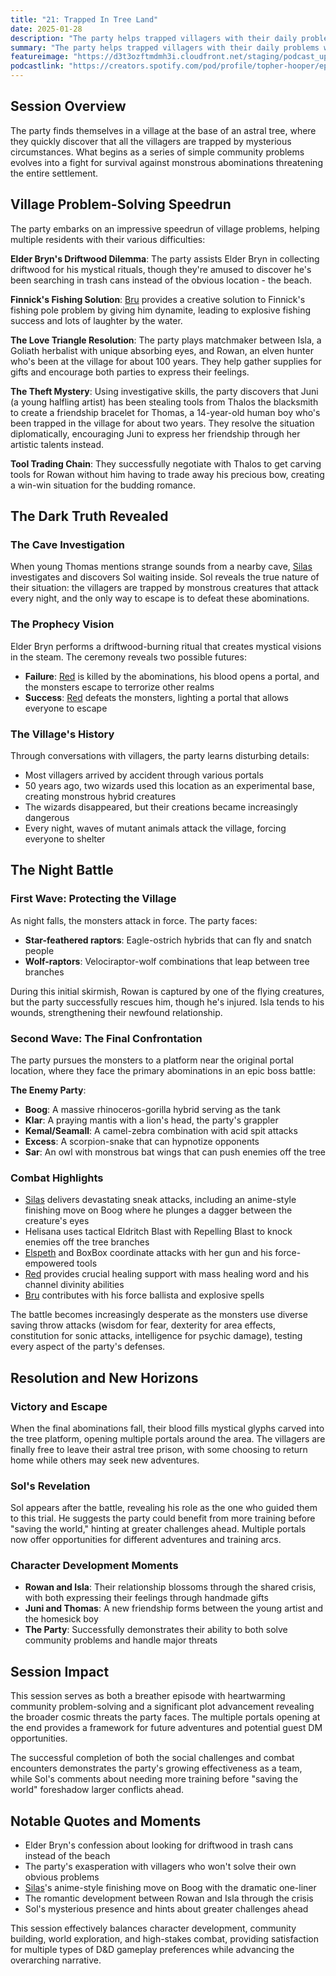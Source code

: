 ```yaml
---
title: "21: Trapped In Tree Land"
date: 2025-01-28
description: "The party helps trapped villagers with their daily problems while uncovering the dark truth behind their astral tree sanctuary."
summary: "The party helps trapped villagers with their daily problems while uncovering the dark truth behind their astral tree sanctuary."
featureimage: "https://d3t3ozftmdmh3i.cloudfront.net/staging/podcast_uploaded_episode400/41448639/41448639-1738100355332-e721f18b172cc.jpg"
podcastlink: "https://creators.spotify.com/pod/profile/topher-hooper/episodes/C4-E21-Trapped-In-Tree-Land-e2u446n"
---
```


## Session Overview

The party finds themselves in a village at the base of an astral tree, where they quickly discover that all the villagers are trapped by mysterious circumstances. What begins as a series of simple community problems evolves into a fight for survival against monstrous abominations threatening the entire settlement.

## Village Problem-Solving Speedrun

The party embarks on an impressive speedrun of village problems, helping multiple residents with their various difficulties:

**Elder Bryn's Driftwood Dilemma**: The party assists Elder Bryn in collecting driftwood for his mystical rituals, though they're amused to discover he's been searching in trash cans instead of the obvious location - the beach.

**Finnick's Fishing Solution**: [Bru](/player-characters/Bru) provides a creative solution to Finnick's fishing pole problem by giving him dynamite, leading to explosive fishing success and lots of laughter by the water.

**The Love Triangle Resolution**: The party plays matchmaker between Isla, a Goliath herbalist with unique absorbing eyes, and Rowan, an elven hunter who's been at the village for about 100 years. They help gather supplies for gifts and encourage both parties to express their feelings.

**The Theft Mystery**: Using investigative skills, the party discovers that Juni (a young halfling artist) has been stealing tools from Thalos the blacksmith to create a friendship bracelet for Thomas, a 14-year-old human boy who's been trapped in the village for about two years. They resolve the situation diplomatically, encouraging Juni to express her friendship through her artistic talents instead.

**Tool Trading Chain**: They successfully negotiate with Thalos to get carving tools for Rowan without him having to trade away his precious bow, creating a win-win situation for the budding romance.

## The Dark Truth Revealed

### The Cave Investigation

When young Thomas mentions strange sounds from a nearby cave, [Silas](/player-characters/Silas) investigates and discovers Sol waiting inside. Sol reveals the true nature of their situation: the villagers are trapped by monstrous creatures that attack every night, and the only way to escape is to defeat these abominations.

### The Prophecy Vision

Elder Bryn performs a driftwood-burning ritual that creates mystical visions in the steam. The ceremony reveals two possible futures:
- **Failure**: [Red](/player-characters/Red) is killed by the abominations, his blood opens a portal, and the monsters escape to terrorize other realms
- **Success**: [Red](/player-characters/Red) defeats the monsters, lighting a portal that allows everyone to escape

### The Village's History

Through conversations with villagers, the party learns disturbing details:
- Most villagers arrived by accident through various portals
- 50 years ago, two wizards used this location as an experimental base, creating monstrous hybrid creatures
- The wizards disappeared, but their creations became increasingly dangerous
- Every night, waves of mutant animals attack the village, forcing everyone to shelter

## The Night Battle

### First Wave: Protecting the Village

As night falls, the monsters attack in force. The party faces:
- **Star-feathered raptors**: Eagle-ostrich hybrids that can fly and snatch people
- **Wolf-raptors**: Velociraptor-wolf combinations that leap between tree branches

During this initial skirmish, Rowan is captured by one of the flying creatures, but the party successfully rescues him, though he's injured. Isla tends to his wounds, strengthening their newfound relationship.

### Second Wave: The Final Confrontation

The party pursues the monsters to a platform near the original portal location, where they face the primary abominations in an epic boss battle:

**The Enemy Party**:
- **Boog**: A massive rhinoceros-gorilla hybrid serving as the tank
- **Klar**: A praying mantis with a lion's head, the party's grappler
- **Kemal/Seamall**: A camel-zebra combination with acid spit attacks
- **Excess**: A scorpion-snake that can hypnotize opponents
- **Sar**: An owl with monstrous bat wings that can push enemies off the tree

### Combat Highlights

- [Silas](/player-characters/Silas) delivers devastating sneak attacks, including an anime-style finishing move on Boog where he plunges a dagger between the creature's eyes
- Helisana uses tactical Eldritch Blast with Repelling Blast to knock enemies off the tree branches
- [Elspeth](/player-characters/Elspeth) and BoxBox coordinate attacks with her gun and his force-empowered tools
- [Red](/player-characters/Red) provides crucial healing support with mass healing word and his channel divinity abilities
- [Bru](/player-characters/Bru) contributes with his force ballista and explosive spells

The battle becomes increasingly desperate as the monsters use diverse saving throw attacks (wisdom for fear, dexterity for area effects, constitution for sonic attacks, intelligence for psychic damage), testing every aspect of the party's defenses.

## Resolution and New Horizons

### Victory and Escape

When the final abominations fall, their blood fills mystical glyphs carved into the tree platform, opening multiple portals around the area. The villagers are finally free to leave their astral tree prison, with some choosing to return home while others may seek new adventures.

### Sol's Revelation

Sol appears after the battle, revealing his role as the one who guided them to this trial. He suggests the party could benefit from more training before "saving the world," hinting at greater challenges ahead. Multiple portals now offer opportunities for different adventures and training arcs.

### Character Development Moments

- **Rowan and Isla**: Their relationship blossoms through the shared crisis, with both expressing their feelings through handmade gifts
- **Juni and Thomas**: A new friendship forms between the young artist and the homesick boy
- **The Party**: Successfully demonstrates their ability to both solve community problems and handle major threats

## Session Impact

This session serves as both a breather episode with heartwarming community problem-solving and a significant plot advancement revealing the broader cosmic threats the party faces. The multiple portals opening at the end provides a framework for future adventures and potential guest DM opportunities.

The successful completion of both the social challenges and combat encounters demonstrates the party's growing effectiveness as a team, while Sol's comments about needing more training before "saving the world" foreshadow larger conflicts ahead.

## Notable Quotes and Moments

- Elder Bryn's confession about looking for driftwood in trash cans instead of the beach
- The party's exasperation with villagers who won't solve their own obvious problems
- [Silas](/player-characters/Silas)'s anime-style finishing move on Boog with the dramatic one-liner
- The romantic development between Rowan and Isla through the crisis
- Sol's mysterious presence and hints about greater challenges ahead

This session effectively balances character development, community building, world exploration, and high-stakes combat, providing satisfaction for multiple types of D&D gameplay preferences while advancing the overarching narrative.